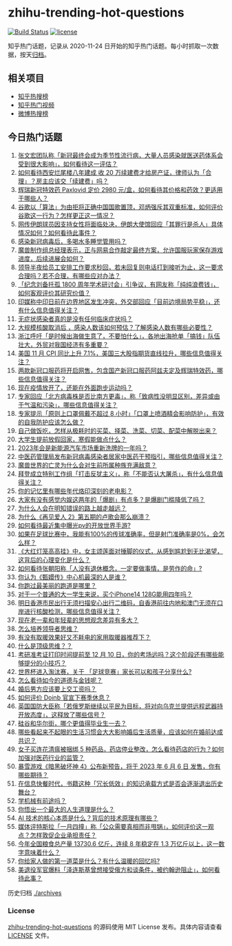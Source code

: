 # zhihu-trending-hot-questions

[![Build Status](https://github.com/justjavac/zhihu-trending-hot-questions/workflows/ci/badge.svg?branch=master)](https://github.com/justjavac/zhihu-trending-hot-questions/actions)
[![license](https://img.shields.io/github/license/justjavac/zhihu-trending-hot-questions)](https://github.com/justjavac/zhihu-trending-hot-questions/blob/master/LICENSE)

知乎热门话题，记录从 2020-11-24 日开始的知乎热门话题。每小时抓取一次数据，按天[归档](./archives)。

## 相关项目

- [知乎热搜榜](https://github.com/justjavac/zhihu-trending-top-search)
- [知乎热门视频](https://github.com/justjavac/zhihu-trending-hot-video)
- [微博热搜榜](https://github.com/justjavac/weibo-trending-hot-search)

## 今日热门话题

<!-- BEGIN -->
<!-- 最后更新时间 Wed Dec 14 2022 02:22:06 GMT+0800 (China Standard Time) -->

1. [张文宏团队称「新冠最终会成为季节性流行病，大量人员感染就医送药体系会受到很大影响」，如何看待这一评估？](https://www.zhihu.com/question/571889002)
1. [如何看待西安烂尾楼八年建成 收 20 万续建费才给房产证，律师认为「合理」？房主应该交「续建费」吗？](https://www.zhihu.com/question/571866359)
1. [辉瑞新冠特效药 Paxlovid 定价 2980 元/盒，如何看待其价格和药效？更适用于哪些人？](https://www.zhihu.com/question/572106846)
1. [谷歌以「算法」为由拒将正确中国国歌置顶，邓炳强斥其双重标准，如何评价谷歌这一行为？怎样更正这一情况？](https://www.zhihu.com/question/572097710)
1. [网传伊朗球员因支持女性将面临处决，伊朗大使馆回应「其罪行是杀人」具体情况如何？如何看待此事件？](https://www.zhihu.com/question/572097901)
1. [感染新冠病毒后，多喝水多睡觉管用吗？](https://www.zhihu.com/question/572059198)
1. [魔兽制作组总经理表示，正与网易合作敲定最终方案，允许国服玩家保存游戏进度，后续进展会如何？](https://www.zhihu.com/question/572083598)
1. [领导半夜给员工安排工作要求秒回，若未回复则电话打到接听为止，这一要求合理吗？若不合理，有哪些应对办法？](https://www.zhihu.com/question/572072205)
1. [「纪念刘备托孤 1800 周年学术研讨会」引争议，有网友称「纯纯浪费钱」，如何客观评价其研究价值？](https://www.zhihu.com/question/572074556)
1. [印媒称中印日前在边界地区发生冲突，外交部回应「目前边境局势平稳」，还有什么信息值得关注？](https://www.zhihu.com/question/572100068)
1. [无症状感染者真的是没有任何临床症状吗？](https://www.zhihu.com/question/565826150)
1. [大规模核酸取消后 ，感染人数该如何预估？了解感染人数有哪些必要性？](https://www.zhihu.com/question/572056958)
1. [浙江呼吁「是时候出海做生意了，不要怕什么」，各地出海抢单「搞钱」队伍壮大，外贸对我国经济有多重要？](https://www.zhihu.com/question/571920026)
1. [美国 11 月 CPI 同比上升 7.1%，美国三大股指期货直线拉升，哪些信息值得关注？](https://www.zhihu.com/question/572133358)
1. [两款新冠口服药将开启网售，包含国产新冠口服药阿兹夫定及辉瑞特效药，哪些信息值得关注？](https://www.zhihu.com/question/572114218)
1. [现在疫情放开了，还能在外面跑步运动吗？](https://www.zhihu.com/question/571590190)
1. [专家回应「北方病毒株是否比南方更毒」，称「致病性没明显区别，差异或由于气温和污染」，哪些信息值得关注？](https://www.zhihu.com/question/572061285)
1. [专家提示「原则上口罩佩戴不超过 8 小时」「口罩上喷酒精会影响防护」，有效的自我防护应该怎么做？](https://www.zhihu.com/question/570897718)
1. [自己做饭吃，怎样从极耗时的买菜、择菜、洗菜、切菜、配菜中解脱出来？](https://www.zhihu.com/question/22903687)
1. [大学生提前放假回家，寒假能做点什么？](https://www.zhihu.com/question/571778225)
1. [2023年会是新能源汽车市场重新洗牌的一年吗？](https://www.zhihu.com/question/570940977)
1. [中医药管理局发布新冠病毒感染者居家中医药干预指引，哪些信息值得关注？](https://www.zhihu.com/question/571767314)
1. [魔兽世界的亡灵为什么会对生前所属种族充满敌意？](https://www.zhihu.com/question/68138569)
1. [拜登成立特别工作组「打击反犹主义」，称「不能否认大屠杀」，有什么信息值得关注？](https://www.zhihu.com/question/572067690)
1. [你的记忆里有哪些年代烙印深刻的老电影？](https://www.zhihu.com/question/571706260)
1. [大家有没有感觉内娱这两年的「爆剧」有点多？是爆剧门槛降低了吗？](https://www.zhihu.com/question/567985773)
1. [为什么人会在明知错误的路上越走越远？](https://www.zhihu.com/question/571475600)
1. [为什么《再见爱人 2》第五期的卢歌会那么崩溃？](https://www.zhihu.com/question/569921300)
1. [如何看待最近集中曝光pv的开放世界手游?](https://www.zhihu.com/question/566325695)
1. [如果在足球比赛中，我能有100%的传球准确率，但是射门准确率是0%，会怎么样？](https://www.zhihu.com/question/571475512)
1. [《大红灯笼高高挂》中，女主颂莲面对捶脚的仪式，从感到尴尬到无比渴望，这背后的心理变化是什么？](https://www.zhihu.com/question/518734321)
1. [如何看待张朝阳称「人没有退休概念，一定要做事情，是劳作的命」?](https://www.zhihu.com/question/571860453)
1. [你认为《甄嬛传》中心机最深的人是谁？](https://www.zhihu.com/question/291576096)
1. [你跑过最美丽的跑道是哪里？](https://www.zhihu.com/question/570802069)
1. [对于一个普通的大一学生来说，买个iPhone14 128G能用四年吗？](https://www.zhihu.com/question/570975692)
1. [明日香港市民出行无须扫描安心出行二维码，自香港前往内地和澳门无须在口岸进行核酸检测，哪些信息值得关注？](https://www.zhihu.com/question/572071387)
1. [现在老一辈和年轻辈的思想观念差异有多大？](https://www.zhihu.com/question/311349392)
1. [怎么培养领导者思维？](https://www.zhihu.com/question/49715371)
1. [有没有取暖效果好又不耗电的家用取暖器推荐下？](https://www.zhihu.com/question/352158580)
1. [什么是顶级思维？？](https://www.zhihu.com/question/546473429)
1. [考研准考证打印时间提前至 12 月 10 日，你的考场远吗？这个阶段还有哪些能够提分的小技巧？](https://www.zhihu.com/question/504904831)
1. [世界杯进入淘汰赛，关于 「足球竞赛」家长可以和孩子分享什么?](https://www.zhihu.com/question/570987304)
1. [怎么看待如今的道德与金钱呢？](https://www.zhihu.com/question/571946331)
1. [婚后男方应该要上交工资吗？](https://www.zhihu.com/question/568685940)
1. [如何评价 Doinb 官宣下赛季休息？](https://www.zhihu.com/question/571918663)
1. [英国国防大臣称「若俄罗斯继续以平民为目标，将对向乌克兰提供远程武器持开放态度」，这释放了哪些信号？](https://www.zhihu.com/question/572065683)
1. [硅谷和华尔街，哪个更值得毕业生一去？](https://www.zhihu.com/question/35679610)
1. [哪些看起来不起眼的生活习惯会大大影响婚后生活质量，应该如何在婚前达成共识？](https://www.zhihu.com/question/567995353)
1. [女子买连花清瘟被捆绑 5 种药品，药店停业整改，怎么看待药店的行为？如何加强对医药行业的监管？](https://www.zhihu.com/question/571806159)
1. [暴雪游戏《暗黑破坏神 4》公布新预告，将于 2023 年 6 月 6 日 发售，你有哪些期待？](https://www.zhihu.com/question/571381734)
1. [在信息快餐时代，书籍这种「冗长低效」的知识承载方式是否会逐渐退出历史舞台？](https://www.zhihu.com/question/571260868)
1. [学机械有前途吗？](https://www.zhihu.com/question/571020599)
1. [你悟出一个最大的人生道理是什么？](https://www.zhihu.com/question/563871532)
1. [AI 技术的核心本质是什么？背后的技术原理有哪些？](https://www.zhihu.com/question/571427849)
1. [媒体评特斯拉「一月四撞」称「公众需要真相而非甩锅」，如何评价这一观点？怎样敦促企业承担责任？](https://www.zhihu.com/question/571569634)
1. [今年全国粮食总产量 13730.6 亿斤，连续 8 年稳定在 1.3 万亿斤以上，这一数字意味着什么？](https://www.zhihu.com/question/571858311)
1. [你给家人做的第一道菜是什么？有什么温暖的回忆吗?](https://www.zhihu.com/question/570900553)
1. [美退役军官爆料「泽连斯基曾想接受俄方和谈条件，被约翰逊阻止」，如何看待此事？](https://www.zhihu.com/question/571913215)

<!-- END -->

历史归档 [./archives](./archives)

### License

[zhihu-trending-hot-questions](https://github.com/justjavac/zhihu-trending-hot-questions)
的源码使用 MIT License 发布。具体内容请查看 [LICENSE](./LICENSE) 文件。
